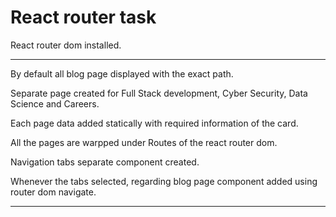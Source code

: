 # React router task

React router dom installed.

---------------
By default all blog page displayed with the exact path.

Separate page created for Full Stack development, Cyber Security, Data Science and Careers.

Each page data added statically with required information of the card.

All the pages are warpped under Routes of the react router dom.

Navigation tabs separate component created.

Whenever the tabs selected, regarding blog page component added using router dom navigate.

---------------

